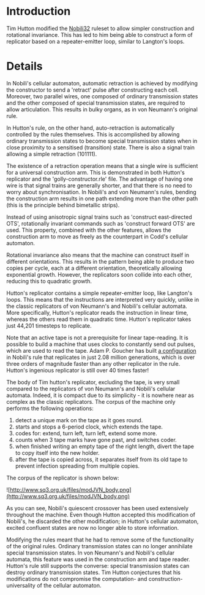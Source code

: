 # Introduction #

Tim Hutton modified the [Nobili32](Nobili32.md) ruleset to allow simpler construction and rotational invariance. This has led to him being able to construct a form of replicator based on a repeater-emitter loop, similar to Langton's loops.



# Details #

In Nobili's cellular automaton, automatic retraction is achieved by modifying the constructor to send a 'retract' pulse after constructing each cell. Moreover, two parallel wires, one composed of ordinary transmission states and the other composed of special transmission states, are required to allow articulation. This results in bulky organs, as in von Neumann's original rule.

In Hutton's rule, on the other hand, auto-retraction is automatically controlled by the rules themselves. This is accomplished by allowing ordinary transmission states to become special transmission states when in close proximity to a sensitised (transition) state. There is also a signal train allowing a simple retraction (101111).

The existence of a retraction operation means that a single wire is sufficient for a universal construction arm. This is demonstrated in both Hutton's replicator and the 'golly-constructor.rle' file. The advantage of having one wire is that signal trains are generally shorter, and that there is no need to worry about synchronisation. In Nobili's and von Neumann's rules, bending the construction arm results in one path extending more than the other path (this is the principle behind bimetallic strips).

Instead of using anisotropic signal trains such as 'construct east-directed OTS', rotationally invariant commands such as 'construct forward OTS' are used. This property, combined with the other features, allows the construction arm to move as freely as the counterpart in Codd's cellular automaton.

Rotational invariance also means that the machine can construct itself in different orientations. This results in the pattern being able to produce two copies per cycle, each at a different orientation, theoretically allowing exponential growth. However, the replicators soon collide into each other, reducing this to quadratic growth.

Hutton's replicator contains a simple repeater-emitter loop, like Langton's loops. This means that the instructions are interpreted very quickly, unlike in the classic replicators of von Neumann's and Nobili's cellular automata. More specifically, Hutton's replicator reads the instruction in linear time, whereas the others read them in quadratic time. Hutton's replicator takes just 44,201 timesteps to replicate.

Note that an active tape is not a prerequisite for linear tape-reading. It is possible to build a machine that uses clocks to constantly send out pulses, which are used to read the tape. Adam P. Goucher has built [a configuration](http://ruletablerepository.googlecode.com/files/linear-constructor.zip) in Nobili's rule that replicates in just 2.08 million generations, which is over three orders of magnitude faster than any other replicator in the rule. Hutton's ingenious replicator is still over 40 times faster!

The body of Tim hutton's replicator, excluding the tape, is very small compared to the replicators of von Neumann's and Nobili's cellular automata. Indeed, it is compact due to its simplicity - it is nowhere near as complex as the classic replicators. The corpus of the machine only performs the following operations:

  1. detect a unique mark on the tape as it goes round.
  1. starts and stops a 6-period clock, which extends the tape.
  1. codes for: extend, turn left, turn left, extend some more.
  1. counts when 3 tape marks have gone past, and switches coder.
  1. when finished writing an empty tape of the right length, divert the tape to copy itself into the new holder.
  1. after the tape is copied across, it separates itself from its old tape to prevent infection spreading from multiple copies.

The corpus of the replicator is shown below:


![http://www.sq3.org.uk/files/modJVN_body.png](http://www.sq3.org.uk/files/modJVN_body.png)


As you can see, Nobili's quiescent crossover has been used extensively throughout the machine. Even though Hutton accepted this modification of Nobili's, he discarded the other modification; in Hutton's cellular automaton, excited confluent states are now no longer able to store information.


Modifying the rules meant that he had to remove some of the functionality of the original rules. Ordinary transmission states can no longer annihilate special transmission states. In von Neumann's and Nobili's cellular automata, this feature was used in the construction arm and tape reader. Hutton's rule still supports the converse: special transmission states can destroy ordinary transmission states. Tim Hutton conjectures that his modifications do not compromise the computation- and construction-universality of the cellular automaton.